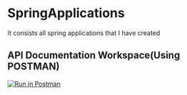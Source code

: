 # SpringApplications
It consists all spring applications that I have created

## API Documentation Workspace(Using POSTMAN)
[![Run in Postman](https://run.pstmn.io/button.svg)](https://app.getpostman.com/run-collection/21226923-a7147fe8-6bc4-4bd5-922d-1ff208b21f77?action=collection%2Ffork&collection-url=entityId%3D21226923-a7147fe8-6bc4-4bd5-922d-1ff208b21f77%26entityType%3Dcollection%26workspaceId%3D95996c6a-3670-4c02-ac66-43d19ed63942)